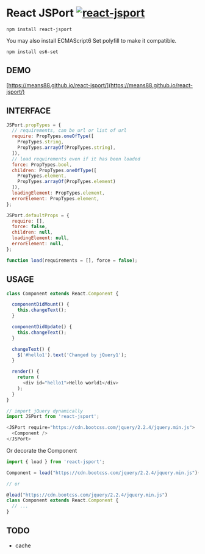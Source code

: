 React JSPort [![react-jsport](https://badge.fury.io/js/react-jsport.svg)](https://www.npmjs.com/package/react-jsport)
===

```
npm install react-jsport
```

You may also install ECMAScript6 Set polyfill to make it compatible.

```
npm install es6-set
```

DEMO
---
[https://means88.github.io/react-jsport/](https://means88.github.io/react-jsport/)

INTERFACE
---
```js
JSPort.propTypes = {
  // requirements, can be url or list of url
  require: PropTypes.oneOfType([
    PropTypes.string,
    PropTypes.arrayOf(PropTypes.string),
  ]),
  // load requirements even if it has been loaded
  force: PropTypes.bool,
  children: PropTypes.oneOfType([
    PropTypes.element,
    PropTypes.arrayOf(PropTypes.element)
  ]),
  loadingElement: PropTypes.element,
  errorElement: PropTypes.element,
};

JSPort.defaultProps = {
  require: [],
  force: false,
  children: null,
  loadingElement: null,
  errorElement: null,
};

function load(requirements = [], force = false);
```

USAGE
---

```js
class Component extends React.Component {

  componentDidMount() {
    this.changeText();
  }

  componentDidUpdate() {
    this.changeText();
  }

  changeText() {
    $('#hello1').text('Changed by jQuery1');
  }

  render() {
    return (
      <div id="hello1">Hello world1</div>
    );
  }
}

// import jQuery dynamically
import JSPort from 'react-jsport';

<JSPort require="https://cdn.bootcss.com/jquery/2.2.4/jquery.min.js">
  <Component />
</JSPort>
```

Or decorate the Component

```js
import { load } from 'react-jsport';

Component = load("https://cdn.bootcss.com/jquery/2.2.4/jquery.min.js")(Component);

// or

@load("https://cdn.bootcss.com/jquery/2.2.4/jquery.min.js")
class Component extends React.Component {
  // ...
}
```

TODO
---
- cache
